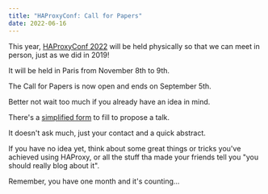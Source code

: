 ```yaml
---
title: "HAProxyConf: Call for Papers"
date: 2022-06-16
---
```

This year, [HAProxyConf 2022](https://www.haproxyconf.com/) will be held physically so that we can meet in person, just as we did in 2019!

It will be held in Paris from November 8th to 9th.

The Call for Papers is now open and ends on September 5th.

Better not wait too much if you already have an idea in mind.

There's a [simplified form](https://www.haproxyconf.com/call-for-papers/#submission-form) to fill to propose a talk.

It doesn't ask much, just your contact and a quick abstract.

If you have no idea yet, think about some great things or tricks you've achieved using HAProxy, or all the stuff tha made your friends tell you "you should really blog about it".

Remember, you have one month and it's counting...
